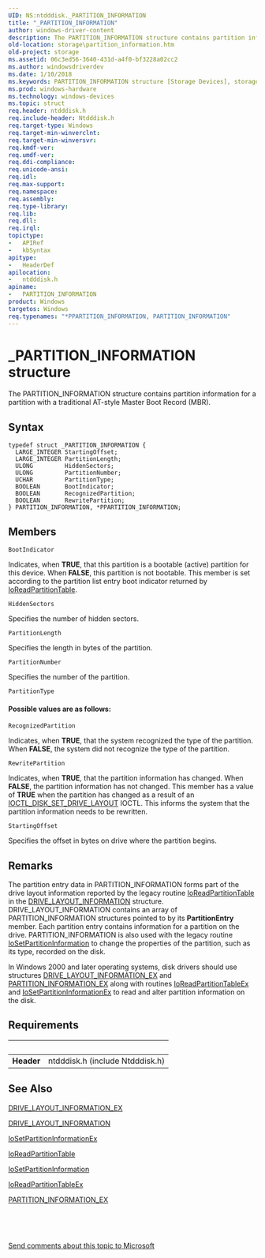 ```yaml
---
UID: NS:ntdddisk._PARTITION_INFORMATION
title: "_PARTITION_INFORMATION"
author: windows-driver-content
description: The PARTITION_INFORMATION structure contains partition information for a partition with a traditional AT-style Master Boot Record (MBR).
old-location: storage\partition_information.htm
old-project: storage
ms.assetid: 06c3ed56-3640-431d-a4f0-bf3228a02cc2
ms.author: windowsdriverdev
ms.date: 1/10/2018
ms.keywords: PARTITION_INFORMATION structure [Storage Devices], storage.partition_information, ntdddisk/PPARTITION_INFORMATION, *PPARTITION_INFORMATION, _PARTITION_INFORMATION, PARTITION_INFORMATION, ntdddisk/PARTITION_INFORMATION, PPARTITION_INFORMATION, PPARTITION_INFORMATION structure pointer [Storage Devices], structs-disk_19ff49c5-6929-46fb-a9c2-4850969a99a8.xml
ms.prod: windows-hardware
ms.technology: windows-devices
ms.topic: struct
req.header: ntdddisk.h
req.include-header: Ntdddisk.h
req.target-type: Windows
req.target-min-winverclnt: 
req.target-min-winversvr: 
req.kmdf-ver: 
req.umdf-ver: 
req.ddi-compliance: 
req.unicode-ansi: 
req.idl: 
req.max-support: 
req.namespace: 
req.assembly: 
req.type-library: 
req.lib: 
req.dll: 
req.irql: 
topictype:
-	APIRef
-	kbSyntax
apitype:
-	HeaderDef
apilocation:
-	ntdddisk.h
apiname:
-	PARTITION_INFORMATION
product: Windows
targetos: Windows
req.typenames: "*PPARTITION_INFORMATION, PARTITION_INFORMATION"
---
```


# _PARTITION_INFORMATION structure
The PARTITION_INFORMATION structure contains partition information for a partition with a traditional AT-style Master Boot Record (MBR).

## Syntax
````
typedef struct _PARTITION_INFORMATION {
  LARGE_INTEGER StartingOffset;
  LARGE_INTEGER PartitionLength;
  ULONG         HiddenSectors;
  ULONG         PartitionNumber;
  UCHAR         PartitionType;
  BOOLEAN       BootIndicator;
  BOOLEAN       RecognizedPartition;
  BOOLEAN       RewritePartition;
} PARTITION_INFORMATION, *PPARTITION_INFORMATION;
````

## Members


`BootIndicator`

Indicates, when <b>TRUE</b>, that this partition is a bootable (active) partition for this device. When <b>FALSE</b>, this partition is not bootable. This member is set according to the partition list entry boot indicator returned by <a href="..\ntddk\nf-ntddk-ioreadpartitiontable.md">IoReadPartitionTable</a>.

`HiddenSectors`

Specifies the number of hidden sectors.

`PartitionLength`

Specifies the length in bytes of the partition.

`PartitionNumber`

Specifies the number of the partition.

`PartitionType`

####  Possible values are as follows:



####

`RecognizedPartition`

Indicates, when <b>TRUE</b>, that the system recognized the type of the partition. When <b>FALSE</b>, the system did not recognize the type of the partition.

`RewritePartition`

Indicates, when <b>TRUE</b>, that the partition information has changed. When <b>FALSE</b>, the partition information has not changed. This member has a value of <b>TRUE</b> when the partition has changed as a result of an <a href="..\ntdddisk\ni-ntdddisk-ioctl_disk_set_drive_layout.md">IOCTL_DISK_SET_DRIVE_LAYOUT</a> IOCTL. This informs the system that the partition information needs to be rewritten.

`StartingOffset`

Specifies the offset in bytes on drive where the partition begins.

## Remarks
The partition entry data in PARTITION_INFORMATION forms part of the drive layout information reported by the legacy routine <a href="..\ntddk\nf-ntddk-ioreadpartitiontable.md">IoReadPartitionTable</a> in the <a href="..\ntdddisk\ns-ntdddisk-_drive_layout_information.md">DRIVE_LAYOUT_INFORMATION</a> structure. DRIVE_LAYOUT_INFORMATION contains an array of PARTITION_INFORMATION structures pointed to by its <b>PartitionEntry</b> member. Each partition entry contains information for a partition on the drive. PARTITION_INFORMATION is also used with the legacy routine <a href="..\ntddk\nf-ntddk-iosetpartitioninformation.md">IoSetPartitionInformation</a> to change the properties of the partition, such as its type, recorded on the disk. 

In Windows 2000 and later operating systems, disk drivers should use structures <a href="..\ntdddisk\ns-ntdddisk-_drive_layout_information_ex.md">DRIVE_LAYOUT_INFORMATION_EX</a> and <a href="..\ntdddisk\ns-ntdddisk-_partition_information_ex.md">PARTITION_INFORMATION_EX</a> along with routines <a href="..\ntddk\nf-ntddk-ioreadpartitiontableex.md">IoReadPartitionTableEx</a> and <a href="..\ntddk\nf-ntddk-iosetpartitioninformationex.md">IoSetPartitionInformationEx</a> to read and alter partition information on the disk.

## Requirements
| &nbsp; | &nbsp; |
| ---- |:---- |
| **Header** | ntdddisk.h (include Ntdddisk.h) |

## See Also

<a href="..\ntdddisk\ns-ntdddisk-_drive_layout_information_ex.md">DRIVE_LAYOUT_INFORMATION_EX</a>

<a href="..\ntdddisk\ns-ntdddisk-_drive_layout_information.md">DRIVE_LAYOUT_INFORMATION</a>

<a href="..\ntddk\nf-ntddk-iosetpartitioninformationex.md">IoSetPartitionInformationEx</a>

<a href="..\ntddk\nf-ntddk-ioreadpartitiontable.md">IoReadPartitionTable</a>

<a href="..\ntddk\nf-ntddk-iosetpartitioninformation.md">IoSetPartitionInformation</a>

<a href="..\ntddk\nf-ntddk-ioreadpartitiontableex.md">IoReadPartitionTableEx</a>

<a href="..\ntdddisk\ns-ntdddisk-_partition_information_ex.md">PARTITION_INFORMATION_EX</a>

 

 

<a href="mailto:wsddocfb@microsoft.com?subject=Documentation%20feedback [storage\storage]:%20PARTITION_INFORMATION structure%20 RELEASE:%20(1/10/2018)&amp;body=%0A%0APRIVACY STATEMENT%0A%0AWe use your feedback to improve the documentation. We don't use your email address for any other purpose, and we'll remove your email address from our system after the issue that you're reporting is fixed. While we're working to fix this issue, we might send you an email message to ask for more info. Later, we might also send you an email message to let you know that we've addressed your feedback.%0A%0AFor more info about Microsoft's privacy policy, see http://privacy.microsoft.com/en-us/default.aspx." title="Send comments about this topic to Microsoft">Send comments about this topic to Microsoft</a>